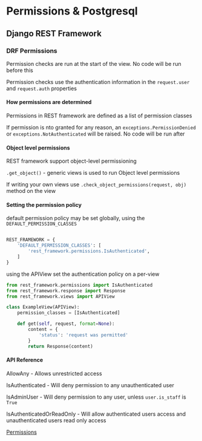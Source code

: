 # Permissions & Postgresql

## Django REST Framework

### DRF Permissions

Permission checks are run at the start of the view. No code will be run before this

Permission checks use the authentication information in the `request.user` and `request.auth` properties

#### How permissions are determined

Permissions in REST framework are defined as a list of permission classes

If permission is nto granted for any reason, an `exceptions.PermissionDenied` or `exceptions.NotAuthenticated` will be raised. No code will be run after

#### Object level permissions

REST framework support object-level permissioning

`.get_object()` - generic views is used to run Object level permissions

If writing your own views use `.check_object_permissions(request, obj)` method on the view

#### Setting the permission policy

default permission policy may be set globally, using the `DEFAULT_PERMISSION_CLASSES`

```py

REST_FRAMEWORK = {
    'DEFAULT_PERMISSION_CLASSES': [
        'rest_framework.permissions.IsAuthenticated',
    ]
}
```

using the APIView set the authentication policy on a per-view

```py
from rest_framework.permissions import IsAuthenticated
from rest_framework.response import Response
from rest_framework.views import APIView

class ExampleView(APIView):
    permission_classes = [IsAuthenticated]

    def get(self, request, format=None):
        content = {
            'status': 'request was permitted'
        }
        return Response(content)
```

#### API Reference

AllowAny - Allows unrestricted access

IsAuthenticated - Will deny permission to any unauthenticated user

IsAdminUser - Will deny permission to any user, unless `user.is_staff` is `True`

IsAuthenticatedOrReadOnly - Will allow authenticated users access and unauthenticated users read only access

[Permissions](https://www.django-rest-framework.org/api-guide/permissions/)

